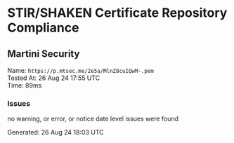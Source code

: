 # STIR/SHAKEN Certificate Repository Compliance

## Martini Security

Name: `https://p.mtsec.me/2e5a/MlnZ8cuIQwM-.pem`\
Tested At: 26 Aug 24 17:55 UTC\
Time: 89ms

### Issues

no warning, or error, or notice date level issues were found

Generated: 26 Aug 24 18:03 UTC